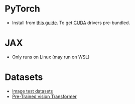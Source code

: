 # PyTorch

-   Install from [this guide](https://pytorch.org/tutorials/). To get [CUDA](https://developer.nvidia.com/cuda-zone) drivers pre-bundled.

# JAX

-   Only runs on Linux (may run on WSL)

# Datasets

-   [Image test datasets](https://www.cs.toronto.edu/~kriz/cifar.html)
-   [Pre-Trained vision Transformer](https://github.com/facebookresearch/dino)
